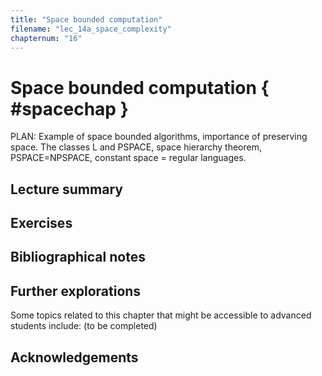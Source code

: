 ```yaml
---
title: "Space bounded computation"
filename: "lec_14a_space_complexity"
chapternum: "16"
---
```




#  Space bounded computation { #spacechap }

PLAN: Example of space bounded algorithms, importance of preserving space. The classes L and PSPACE, space hierarchy theorem, PSPACE=NPSPACE, constant space = regular languages.




## Lecture summary


## Exercises




## Bibliographical notes


## Further explorations

Some topics related to this chapter that might be accessible to advanced students include: (to be completed)



## Acknowledgements
